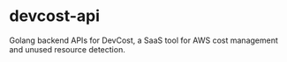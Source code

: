 # devcost-api
Golang backend APIs for DevCost, a SaaS tool for AWS cost management and unused resource detection.
